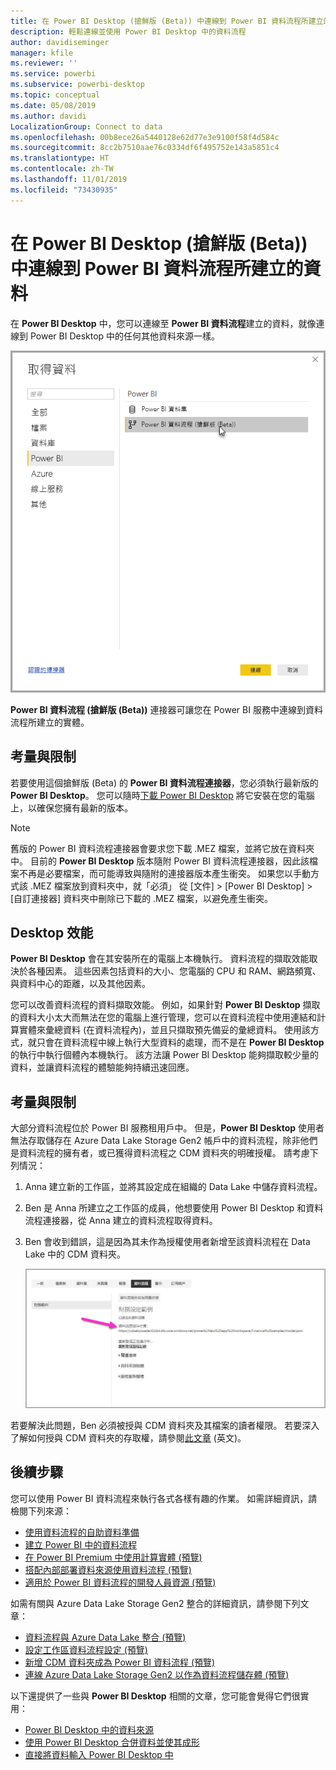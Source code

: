 ```yaml
---
title: 在 Power BI Desktop (搶鮮版 (Beta)) 中連線到 Power BI 資料流程所建立的資料
description: 輕鬆連線並使用 Power BI Desktop 中的資料流程
author: davidiseminger
manager: kfile
ms.reviewer: ''
ms.service: powerbi
ms.subservice: powerbi-desktop
ms.topic: conceptual
ms.date: 05/08/2019
ms.author: davidi
LocalizationGroup: Connect to data
ms.openlocfilehash: 00b8ece26a5440128e62d77e3e9100f58f4d584c
ms.sourcegitcommit: 8cc2b7510aae76c0334df6f495752e143a5851c4
ms.translationtype: HT
ms.contentlocale: zh-TW
ms.lasthandoff: 11/01/2019
ms.locfileid: "73430935"
---
```

# <a name="connect-to-data-created-by-power-bi-dataflows-in-power-bi-desktop-beta"></a>在 Power BI Desktop (搶鮮版 (Beta)) 中連線到 Power BI 資料流程所建立的資料
在 **Power BI Desktop** 中，您可以連線至 **Power BI 資料流程**建立的資料，就像連線到 Power BI Desktop 中的任何其他資料來源一樣。

![連線到資料流程](media/desktop-connect-dataflows/connect-dataflows_01.png)

**Power BI 資料流程 (搶鮮版 (Beta))** 連接器可讓您在 Power BI 服務中連線到資料流程所建立的實體。 

## <a name="considerations-and-limitations"></a>考量與限制

若要使用這個搶鮮版 (Beta) 的 **Power BI 資料流程連接器**，您必須執行最新版的 **Power BI Desktop**。 您可以隨時[下載 Power BI Desktop](desktop-get-the-desktop.md) 將它安裝在您的電腦上，以確保您擁有最新的版本。  

> [!NOTE]
> 舊版的 Power BI 資料流程連接器會要求您下載 .MEZ 檔案，並將它放在資料夾中。 目前的 **Power BI Desktop** 版本隨附 Power BI 資料流程連接器，因此該檔案不再是必要檔案，而可能導致與隨附的連接器版本產生衝突。 如果您以手動方式該 .MEZ 檔案放到資料夾中，就「必須」  從 [文件] > [Power BI Desktop] > [自訂連接器]  資料夾中刪除已下載的 .MEZ 檔案，以避免產生衝突。 

## <a name="desktop-performance"></a>Desktop 效能
**Power BI Desktop** 會在其安裝所在的電腦上本機執行。 資料流程的擷取效能取決於各種因素。 這些因素包括資料的大小、您電腦的 CPU 和 RAM、網路頻寬、與資料中心的距離，以及其他因素。

您可以改善資料流程的資料擷取效能。 例如，如果針對 **Power BI Desktop** 擷取的資料大小太大而無法在您的電腦上進行管理，您可以在資料流程中使用連結和計算實體來彙總資料 (在資料流程內)，並且只擷取預先備妥的彙總資料。 使用該方式，就只會在資料流程中線上執行大型資料的處理，而不是在 **Power BI Desktop** 的執行中執行個體內本機執行。 該方法讓 Power BI Desktop 能夠擷取較少量的資料，並讓資料流程的體驗能夠持續迅速回應。

## <a name="considerations-and-limitations"></a>考量與限制

大部分資料流程位於 Power BI 服務租用戶中。 但是，**Power BI Desktop** 使用者無法存取儲存在 Azure Data Lake Storage Gen2 帳戶中的資料流程，除非他們是資料流程的擁有者，或已獲得資料流程之 CDM 資料夾的明確授權。 請考慮下列情況：

1.  Anna 建立新的工作區，並將其設定成在組織的 Data Lake 中儲存資料流程。
2.  Ben 是 Anna 所建立之工作區的成員，他想要使用 Power BI Desktop 和資料流程連接器，從 Anna 建立的資料流程取得資料。
3.  Ben 會收到錯誤，這是因為其未作為授權使用者新增至該資料流程在 Data Lake 中的 CDM 資料夾。

    ![嘗試使用資料流程所產生的錯誤](media/service-dataflows-configure-workspace-storage-settings/dataflow-storage-settings_08.jpg)

若要解決此問題，Ben 必須被授與 CDM 資料夾及其檔案的讀者權限。 若要深入了解如何授與 CDM 資料夾的存取權，請參閱[此文章](https://go.microsoft.com/fwlink/?linkid=2029121) \(英文\)。




## <a name="next-steps"></a>後續步驟
您可以使用 Power BI 資料流程來執行各式各樣有趣的作業。 如需詳細資訊，請檢閱下列來源：

* [使用資料流程的自助資料準備](service-dataflows-overview.md)
* [建立 Power BI 中的資料流程](service-dataflows-create-use.md)
* [在 Power BI Premium 中使用計算實體 (預覽)](service-dataflows-computed-entities-premium.md)
* [搭配內部部署資料來源使用資料流程 (預覽)](service-dataflows-on-premises-gateways.md)
* [適用於 Power BI 資料流程的開發人員資源 (預覽)](service-dataflows-developer-resources.md)

如需有關與 Azure Data Lake Storage Gen2 整合的詳細資訊，請參閱下列文章：

* [資料流程與 Azure Data Lake 整合 (預覽)](service-dataflows-azure-data-lake-integration.md)
* [設定工作區資料流程設定 (預覽)](service-dataflows-configure-workspace-storage-settings.md)
* [新增 CDM 資料夾成為 Power BI 資料流程 (預覽)](service-dataflows-add-cdm-folder.md)
* [連線 Azure Data Lake Storage Gen2 以作為資料流程儲存體 (預覽)](service-dataflows-connect-azure-data-lake-storage-gen2.md)

以下還提供了一些與 **Power BI Desktop** 相關的文章，您可能會覺得它們很實用：

* [Power BI Desktop 中的資料來源](desktop-data-sources.md)
* [使用 Power BI Desktop 合併資料並使其成形](desktop-shape-and-combine-data.md)
* [直接將資料輸入 Power BI Desktop 中](desktop-enter-data-directly-into-desktop.md)   

